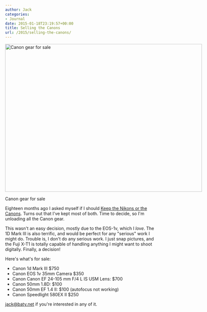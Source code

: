```yaml
---
author: Jack
categories:
- Journal
date: 2015-01-18T23:19:57+00:00
title: Selling the Canons
url: /2015/selling-the-canons/
---
```


<div id="attachment_4221" style="width: 650px" class="wp-caption alignnone">
  <a href="/img/2015/02/canon-gear.jpg"><img class="size-full wp-image-4221" src="/img/2015/02/canon-gear.jpg" alt="Canon gear for sale" width="640" height="480" srcset="/img/2015/02/canon-gear.jpg 640w, /img/2015/02/canon-gear-300x225.jpg 300w" sizes="(max-width: 640px) 100vw, 640px" /></a>
  
  <p class="wp-caption-text">
    Canon gear for sale
  </p>
</div>

Eighteen months ago I asked myself if I should [Keep the Nikons or the Canons][1]. Turns out that I've kept most of both. Time to decide, so I'm unloading all the Canon gear.

This wasn't an easy decision, mostly due to the EOS-1v, which I _love_. The 1D Mark III is also terrific, and would be perfect for any "serious" work I might do. Trouble is, I don't do any serious work. I just snap pictures, and the Fuji X-T1 is totally capable of handling anything I might want to shoot digitally. Finally, a decision!

Here's what's for sale:

  * Canon 1d Mark III $750
  * Canon EOS 1v 35mm Camera $350
  * Canon Canon EF 24-105 mm F/4 L IS USM Lens: $700
  * Canon 50mm 1.8D: $100
  * Canon 50mm EF 1.4 II: $100 (autofocus not working)
  * Canon Speedlight 580EX II $250

<jack@baty.net> if you're interested in any of it.

 [1]: https://www.baty.net/2013/06/keep-the-nikons-or-the-canons/